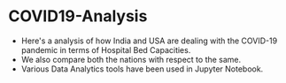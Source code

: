 # COVID19-Analysis

- Here's a analysis of how India and USA are dealing with the COVID-19 pandemic in terms of Hospital Bed Capacities.
- We also compare both the nations with respect to the same.
- Various Data Analytics tools have been used in Jupyter Notebook.
